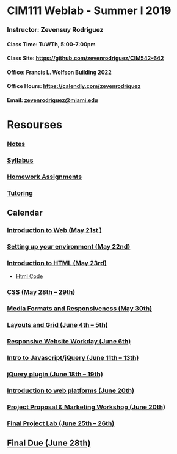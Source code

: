 # CIM111 Weblab - Summer I 2019

### Instructor: Zevensuy Rodriguez
#### Class Time: TuWTh, 5:00-7:00pm
#### Class Site: https://github.com/zevenrodriguez/CIM542-642
#### Office: Francis L. Wolfson Building 2022
#### Office Hours: https://calendly.com/zevenrodriguez
#### Email: zevenrodriguez@miami.edu

# Resourses
###  [Notes](https://github.com/UMInteractive/Weblab/tree/master/notes)
###  [Syllabus](https://github.com/UMInteractive/Weblab/blob/master/CIM111-General-Weblab.pdf)
###  [Homework Assignments](https://github.com/UMInteractive/Weblab/blob/master/notes/0-Assignments.md)
### [Tutoring](https://github.com/UMInteractive/Weblab/blob/master/notes/Tutoring.md)

## Calendar

### [Introduction to Web (May 21st )](https://github.com/UMInteractive/Weblab/blob/master/notes/1-Intro-to-the-WWW.md)

### [Setting up your environment (May 22nd)](https://github.com/UMInteractive/Weblab/blob/master/notes/Setting-Up-Your-Environment.md)

### [Introduction to HTML (May 23rd)](https://github.com/UMInteractive/Weblab/blob/master/notes/2-HTML.md)

* [Html Code](CIM111-S12019/notes/html/)

### [CSS (May 28th – 29th)](https://github.com/UMInteractive/Weblab/blob/master/notes/3-CSS.md)

### [Media Formats and Responsiveness (May 30th)](https://github.com/UMInteractive/Weblab/blob/master/notes/4-Media-Queries.md)

### [Layouts and Grid (June 4th – 5th)](https://github.com/UMInteractive/Weblab/blob/master/notes/5-Layout.md)

### [Responsive Website Workday (June 6th)](https://github.com/UMInteractive/Weblab/blob/master/notes/0-Assignments.md#responsive-site)

### [Intro to Javascript/jQuery (June 11th – 13th)](https://github.com/UMInteractive/Weblab/blob/master/notes/6-Javascript.md)

### [jQuery plugin (June 18th – 19th)](https://github.com/UMInteractive/Weblab/blob/master/notes/7-jQuery-Plugins.md)

### [Introduction to web platforms (June 20th)]()

### [Project Proposal & Marketing Workshop (June 20th)](https://github.com/UMInteractive/Weblab/blob/master/notes/9-S.E.O..md)

### [Final Project Lab (June 25th – 26th)](https://github.com/UMInteractive/Weblab/blob/master/notes/0-Assignments.md#final-project-300-points)

## [Final Due (June 28th)](https://github.com/UMInteractive/Weblab/blob/master/notes/0-Assignments.md#final-project-300-points)
